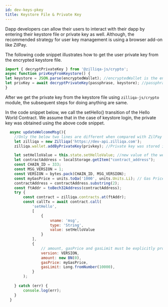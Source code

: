```yaml
---
id: dev-keys-pkey
title: Keystore File & Private Key
---
```


Dapp developers can allow their users to interact with their dapp by entering their keystore file or private key as well. Although, the recommended strategy for user key management is using a browser add-on like ZilPay.

The following code snippet illustrates how to get the user private key from the encrypted keystore file.

```javascript
import { decryptPrivateKey } from '@zilliqa-js/crypto';
async function privKeyFromKeystore() {
let keystore = JSON.parse(encryptedWallet); //encryptedWallet is the encrypted keystore file
let privKey = await decryptPrivateKey(passphrase, keystore); //passphrase variable has the passphrase of the encrypted wallet
}
```

After we get the private key from the keystore file using ```zilliqa-js/crypto``` module, the subsequent steps for doing anything are same.

In the code snippet below, we call the setHello() transition of the Hello World Contract. We assume that in the case of keystore login, the private key was obtained using the above code snippet.

```javascript
  async updateWelcomeMsg(){
    //Only the below two lines are different when compared with ZilPay login.
    let zilliqa = new Zilliqa('https://dev-api.zilliqa.com');
    zilliqa.wallet.addByPrivateKey(privkey); //Private key was stored in the privKey variable

    let setHelloValue = this.state.setHelloValue; //new value of the welcome msg
    let contractAddress = localStorage.getItem("contract_address");
    const CHAIN_ID = 333;
    const MSG_VERSION = 1;
    const VERSION = bytes.pack(CHAIN_ID, MSG_VERSION);   
    const myGasPrice = units.toQa('1000', units.Units.Li); // Gas Price that will be used by all transactions
    contractAddress = contractAddress.substring(2);
    const ftAddr = toBech32Address(contractAddress);
    try {
        const contract = zilliqa.contracts.at(ftAddr);
        const callTx = await contract.call(
            'setHello',
            [
                {
                    vname: 'msg',
                    type: 'String',
                    value: setHelloValue
                }
            ],
            {
                // amount, gasPrice and gasLimit must be explicitly provided
                version: VERSION,
                amount: new BN(0),
                gasPrice: myGasPrice,
                gasLimit: Long.fromNumber(10000),
            }
        );
  
    } catch (err) {
        console.log(err);
    }
  }
```